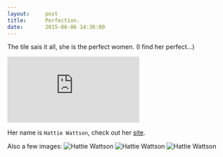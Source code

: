 ```yaml
---
layout:     post
title:      Perfection.
date:       2015-06-06 14:36:00
---
```


The tile sais it all, she is the perfect women. (I find her perfect...)
<div class='embed-container'><iframe src='https://player.vimeo.com/video/119707153' frameborder='0' webkitAllowFullScreen mozallowfullscreen allowFullScreen></iframe></div>

Her name is `Hattie Wattson`, check out her [site](http://www.hattiewatson.com/).

Also a few images:
![Hattie Wattson](/public/images/hattie-wattson-1)
![Hattie Wattson](/public/images/hattie-wattson-2)
![Hattie Wattson](/public/images/hattie-wattson-3)
